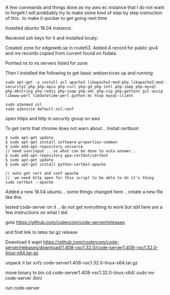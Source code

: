 
A few commands and things done as my aws ec nistance that I do not want to forgett
I will probbably try to make some kind of step by step instruction of this.. to make it quicker to get going next time

Installed ubuntu 16.04 instance.

Recieved ssh keys for it and installed localy. 

Created zone for edgeweb.se in route53. 
Added A record for public ipv4 and mx records copied from current found on fsdata 

Pointed ns to ns servers listed for zone

Then I installed the following to get basic webservices up and running

```
sudo apt-get -y install acl apache2 libapache2-mod-php libapache2-mod-security2 php php-apcu php-curl php-gd php-intl php-imap php-mysql php-mbstring php-redis php-soap php-xml php-zip php-gettext git unzip libwww-perl libdatetime-perl python mc htop mysql-client

sudo a2enmod ssl
sudo a2ensite default-ssl.conf
```
open https and http in security group on aws

To get certs that chrome does not warn about .. 
Install certboot
```
$ sudo apt-get update
$ sudo apt-get install software-properties-common
$ sudo add-apt-repository universe
// need userinput .. se what can be done to outo-answer.. 
$ sudo add-apt-repository ppa:certbot/certbot
$ sudo apt-get update
$ sudo apt-get install python-certbot-apache 

// auto get cert and conf apache
//  we need http open for this script to be able to do it's thing
sudo certbot --apache

```


Added a new 18.04 ubuntu .. some things changed here .. create a new file like this

tested code-server on it .. do not get everything to work but still here are a few instructions on what I did

goto https://github.com/codercom/code-server/releases

and find link to lates tar.gz release

Download it
wget https://github.com/codercom/code-server/releases/download/1.408-vsc1.32.0/code-server1.408-vsc1.32.0-linux-x64.tar.gz


unpack it 
tar xvfz code-server1.408-vsc1.32.0-linux-x64.tar.gz

move binary to bin
cd code-server1.408-vsc1.32.0-linux-x64/
sudo mv code-server /bin/

run code-server
